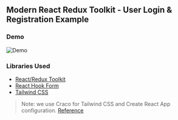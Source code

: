 ## Modern React Redux Toolkit - User Login & Registration Example

### Demo

![Demo]('https://raw.githubusercontent.com/ganeshmani/redux-toolkit-user-flow/master/demo.gif')

### Libraries Used
-  [React/Redux Toolkit](https://redux-toolkit.js.org/)
-  [React Hook Form](https://react-hook-form.com/)
-  [Tailwind CSS](https://tailwindcss.com/)


> Note: we use Craco for Tailwind CSS and Create React App configuration. [Reference](https://tailwindcss.com/docs/guides/create-react-app)



